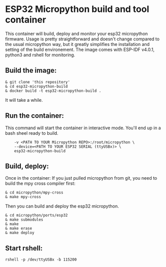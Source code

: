 # ESP32 Micropython build and tool container
This container will build, deploy and monitor your esp32 micropython firmware. Usage is pretty straightforward and doesn't change compared to the usual micropython way, but it greatly simplifies the installation and setting of the build environement.
The image comes with ESP-IDF v4.0.1, python3 and rshell for monitoring.

## Build the image:
```
& git clone 'this repository'
& cd esp32-micropython-build
& docker build -t esp32-micropython-build .
```
It will take a while.

## Run the container:
This command will start the container in interactive mode. You'll end up in a bash sheel ready to build.
```& docker run -it -rm \ 
	-v <PATH TO YOUR Micropython REPO>:/root/micropython \
	--device=<PATH TO YOUR ESP32 SERIAL (ttyUSBx)> \
	esp32-micropython-build
```

## Build, deploy:
Once in the container:
If you just pulled micropython from git, you need to build the mpy cross compiler first:
```
& cd micropython/mpy-cross
& make mpy-cross
```

Then you can build and deploy the esp32 micropython.
```
& cd micropython/ports/esp32
& make submodules
& make
& make erase
& make deploy
```

## Start rshell: 
`rshell -p /dev/ttyUSBx -b 115200`


